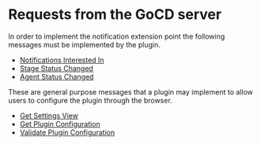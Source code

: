 # Requests from the GoCD server

In order to implement the notification extension point the following messages must be implemented by the plugin.

* [Notifications Interested In](#notifications-interested-in)
* [Stage Status Changed](#stage-status-changed)
* [Agent Status Changed](#agent-status-changed)

These are general purpose messages that a plugin may implement to allow users to configure the plugin through the browser.

* [Get Settings View](#get-settings-view)
* [Get Plugin Configuration](#get-plugin-configuration)
* [Validate Plugin Configuration](#validate-plugin-configuration)
